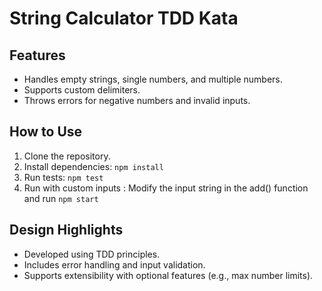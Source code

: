 # String Calculator TDD Kata

## Features
- Handles empty strings, single numbers, and multiple numbers.
- Supports custom delimiters.
- Throws errors for negative numbers and invalid inputs.

## How to Use
1. Clone the repository.
2. Install dependencies: `npm install`
3. Run tests: `npm test`
4. Run with custom inputs : Modify the input string in the add() function and run `npm start`

## Design Highlights
- Developed using TDD principles.
- Includes error handling and input validation.
- Supports extensibility with optional features (e.g., max number limits).
